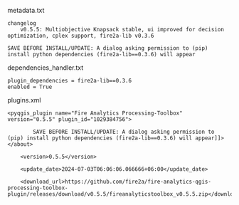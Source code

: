 
metadata.txt

    changelog
        v0.5.5: Multiobjective Knapsack stable, ui improved for decision optimization, cplex support, fire2a-lib v0.3.6

	SAVE BEFORE INSTALL/UPDATE: A dialog asking permission to (pip) install python dependencies (fire2a-lib==0.3.6) will appear

dependencies_handler.txt

	plugin_dependencies = fire2a-lib==0.3.6
    enabled = True

plugins.xml

	<pyqgis_plugin name="Fire Analytics Processing-Toolbox" version="0.5.5" plugin_id="1029384756">

			SAVE BEFORE INSTALL/UPDATE: A dialog asking permission to (pip) install python dependencies (fire2a-lib==0.3.6) will appear]]></about>

		<version>0.5.5</version>

		<update_date>2024-07-03T06:06:06.066666+06:00</update_date>

		<download_url>https://github.com/fire2a/fire-analytics-qgis-processing-toolbox-plugin/releases/download/v0.5.5/fireanalyticstoolbox_v0.5.5.zip</download_url>

